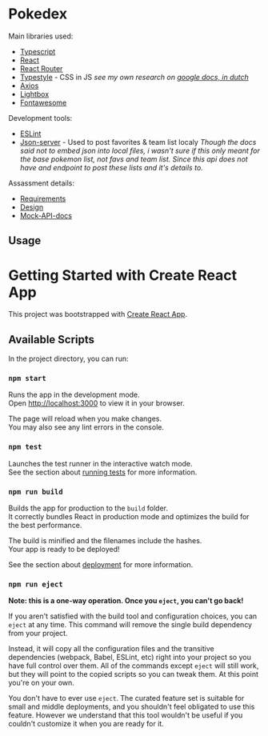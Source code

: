 # Pokedex

Main libraries used:

- [Typescript](https://www.typescriptlang.org)
- [React](https://reactjs.org)
- [React Router](https://reacttraining.com/react-router/web/guides/quick-start)
- [Typestyle](https://typestyle.github.io/) - CSS in JS _see my own research on [google docs, in dutch](https://docs.google.com/document/d/1BxhsA2046WIe3-FywTnTe84cqb7qGVZvURAMukqHmg4/edit?usp=sharing)_
- [Axios](https://github.com/axios/axios)
- [Lightbox](https://fslightbox.com/javascript/documentation)
- [Fontawesome](https://fontawesome.com/docs)

Development tools:

- [ESLint](https://eslint.org/)
- [Json-server](https://github.com/typicode/json-server) - Used to post favorites & team list localy 
_Though the docs said not to embed json into local files, i wasn't sure if this only meant for the base pokemon list, not favs and team list. Since this api does not have and endpoint to post these lists and it's details to._

Assassment details:

- [Requirements](https://appwise.atlassian.net/wiki/spaces/SOL/pages/556335129/Front-End)
- [Design](https://www.figma.com/file/QeWa9FEHrAO6lqa5V6pQ8K/Sollicitatie-test?node-id=59%3A766&t=oCHLigFzm6AckfC8-0)
- [Mock-API-docs](https://appwise-be.stoplight.io/docs/pokemon/52335a540da77-front-end)

## Usage


# Getting Started with Create React App

This project was bootstrapped with [Create React App](https://github.com/facebook/create-react-app).

## Available Scripts

In the project directory, you can run:

### `npm start`

Runs the app in the development mode.\
Open [http://localhost:3000](http://localhost:3000) to view it in your browser.

The page will reload when you make changes.\
You may also see any lint errors in the console.

### `npm test`

Launches the test runner in the interactive watch mode.\
See the section about [running tests](https://facebook.github.io/create-react-app/docs/running-tests) for more information.

### `npm run build`

Builds the app for production to the `build` folder.\
It correctly bundles React in production mode and optimizes the build for the best performance.

The build is minified and the filenames include the hashes.\
Your app is ready to be deployed!

See the section about [deployment](https://facebook.github.io/create-react-app/docs/deployment) for more information.

### `npm run eject`

**Note: this is a one-way operation. Once you `eject`, you can't go back!**

If you aren't satisfied with the build tool and configuration choices, you can `eject` at any time. This command will remove the single build dependency from your project.

Instead, it will copy all the configuration files and the transitive dependencies (webpack, Babel, ESLint, etc) right into your project so you have full control over them. All of the commands except `eject` will still work, but they will point to the copied scripts so you can tweak them. At this point you're on your own.

You don't have to ever use `eject`. The curated feature set is suitable for small and middle deployments, and you shouldn't feel obligated to use this feature. However we understand that this tool wouldn't be useful if you couldn't customize it when you are ready for it.


